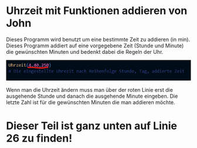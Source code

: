 # Uhrzeit mit Funktionen addieren von John

Dieses Programm wird benutzt um eine bestimmte Zeit zu addieren (in min).
Dieses Programm addiert auf eine vorgegebene Zeit (Stunde und Minute) die gewünschten Minuten und bedenkt dabei die Regeln der Uhr.

![alt text](https://github.com/Johnsluz/Uhrzeit_Funktionen_John/blob/main/Screenshot%202022-01-11%20152950.png)

Wenn man die Uhrzeit ändern muss man über der roten Linie erst die ausgehende Stunde und danach die ausgehende Minute eingeben. Die letzte Zahl ist für die gewünschten Minuten die man addieren möchte.

# Dieser Teil ist ganz unten auf Linie 26 zu finden!
